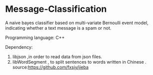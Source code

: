 Message-Classification
======================

A naive bayes  classifier based on multi-variate Bernoulli event model, indicating whether a text message is a spam or not.

Programming language: C++

Dependency:
1. libjson ,in order to read data from json files.
2. libWordSegment , to split sentences to words written in Chinese . source:https://github.com/fxsjy/jieba
